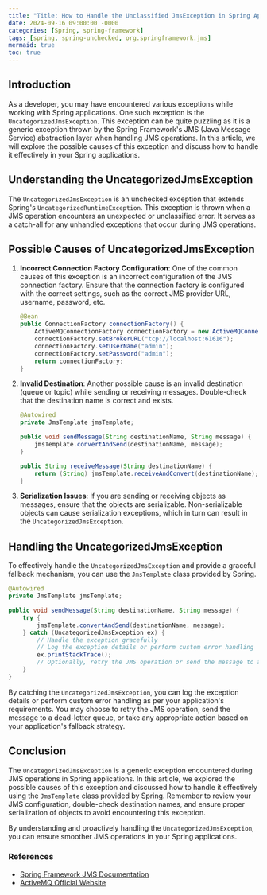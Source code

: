 ```yaml
---
title: "Title: How to Handle the Unclassified JmsException in Spring Applications"
date: 2024-09-16 09:00:00 -0000
categories: [Spring, spring-framework]
tags: [spring, spring-unchecked, org.springframework.jms]
mermaid: true
toc: true
---
```



## Introduction

As a developer, you may have encountered various exceptions while working with Spring applications. One such exception is the `UncategorizedJmsException`. This exception can be quite puzzling as it is a generic exception thrown by the Spring Framework's JMS (Java Message Service) abstraction layer when handling JMS operations. In this article, we will explore the possible causes of this exception and discuss how to handle it effectively in your Spring applications.

## Understanding the UncategorizedJmsException

The `UncategorizedJmsException` is an unchecked exception that extends Spring's `UncategorizedRuntimeException`. This exception is thrown when a JMS operation encounters an unexpected or unclassified error. It serves as a catch-all for any unhandled exceptions that occur during JMS operations.

## Possible Causes of UncategorizedJmsException

1. **Incorrect Connection Factory Configuration**: One of the common causes of this exception is an incorrect configuration of the JMS connection factory. Ensure that the connection factory is configured with the correct settings, such as the correct JMS provider URL, username, password, etc.

    ```java
    @Bean
    public ConnectionFactory connectionFactory() {
        ActiveMQConnectionFactory connectionFactory = new ActiveMQConnectionFactory();
        connectionFactory.setBrokerURL("tcp://localhost:61616");
        connectionFactory.setUserName("admin");
        connectionFactory.setPassword("admin");
        return connectionFactory;
    }
    ```

2. **Invalid Destination**: Another possible cause is an invalid destination (queue or topic) while sending or receiving messages. Double-check that the destination name is correct and exists.

    ```java
    @Autowired
    private JmsTemplate jmsTemplate;

    public void sendMessage(String destinationName, String message) {
        jmsTemplate.convertAndSend(destinationName, message);
    }
    
    public String receiveMessage(String destinationName) {
        return (String) jmsTemplate.receiveAndConvert(destinationName);
    }
    ```

3. **Serialization Issues**: If you are sending or receiving objects as messages, ensure that the objects are serializable. Non-serializable objects can cause serialization exceptions, which in turn can result in the `UncategorizedJmsException`.

## Handling the UncategorizedJmsException

To effectively handle the `UncategorizedJmsException` and provide a graceful fallback mechanism, you can use the `JmsTemplate` class provided by Spring.

```java
@Autowired
private JmsTemplate jmsTemplate;

public void sendMessage(String destinationName, String message) {
    try {
        jmsTemplate.convertAndSend(destinationName, message);
    } catch (UncategorizedJmsException ex) {
        // Handle the exception gracefully
        // Log the exception details or perform custom error handling
        ex.printStackTrace();
        // Optionally, retry the JMS operation or send the message to a dead-letter queue
    }
}
```

By catching the `UncategorizedJmsException`, you can log the exception details or perform custom error handling as per your application's requirements. You may choose to retry the JMS operation, send the message to a dead-letter queue, or take any appropriate action based on your application's fallback strategy.

## Conclusion

The `UncategorizedJmsException` is a generic exception encountered during JMS operations in Spring applications. In this article, we explored the possible causes of this exception and discussed how to handle it effectively using the `JmsTemplate` class provided by Spring. Remember to review your JMS configuration, double-check destination names, and ensure proper serialization of objects to avoid encountering this exception.

By understanding and proactively handling the `UncategorizedJmsException`, you can ensure smoother JMS operations in your Spring applications.

### References

- [Spring Framework JMS Documentation](https://docs.spring.io/spring-framework/docs/current/reference/html/integration.html#jms)
- [ActiveMQ Official Website](https://activemq.apache.org/)